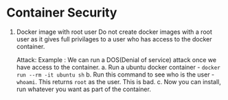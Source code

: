 # Container Security

1. Docker image with root user
   Do not create docker images with a root user as it gives full privilages to a user who has access to the docker container.
   
   Attack:
     Example : We can run a DOS(Denial of service) attack once we have access to the container.
     a. Run a ubuntu docker container - `docker run --rm -it ubuntu sh` 
     b. Run this command to see who is the user - `whoami`. This returns `root` as the user. This is bad.
     c. Now you can install, run whatever you want as part of the container.
   
